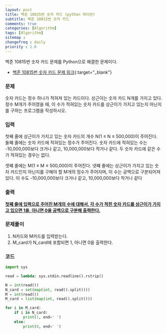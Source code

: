 ```yaml
---
layout: post
title: 백준 10815번 숫자 카드 (python 파이썬)
subtitle: 백준 10815번 숫자 카드
comments: true
categories: [Algorithm]
tags: [Algorithm]
sitemap :
changefreq : daily
priority : 1.0
---
```

백준 10815번 숫자 카드 문제를 Python으로 해결한 문제이다.  

* [백준 10815번 숫자 카드 문제 링크](https://www.acmicpc.net/problem/1026){:target="_blank"}


### 문제 
숫자 카드는 정수 하나가 적혀져 있는 카드이다. 상근이는 숫자 카드 N개를 가지고 있다. 정수 M개가 주어졌을 때, 이 수가 적혀있는 숫자 카드를 상근이가 가지고 있는지 아닌지를 구하는 프로그램을 작성하시오.


### 입력
첫째 줄에 상근이가 가지고 있는 숫자 카드의 개수 N(1 ≤ N ≤ 500,000)이 주어진다. 둘째 줄에는 숫자 카드에 적혀있는 정수가 주어진다. 숫자 카드에 적혀있는 수는 -10,000,000보다 크거나 같고, 10,000,000보다 작거나 같다. 두 숫자 카드에 같은 수가 적혀있는 경우는 없다.

셋째 줄에는 M(1 ≤ M ≤ 500,000)이 주어진다. 넷째 줄에는 상근이가 가지고 있는 숫자 카드인지 아닌지를 구해야 할 M개의 정수가 주어지며, 이 수는 공백으로 구분되어져 있다. 이 수도 -10,000,000보다 크거나 같고, 10,000,000보다 작거나 같다


### 출력
**<u>첫째 줄에 입력으로 주어진 M개의 수에 대해서, 각 수가 적힌 숫자 카드를 상근이가 가지고 있으면 1을, 아니면 0을 공백으로 구분해 출력한다.</u>**


### 문제풀이
1. N카드와 M카드를 입력받는다.
2. M_card가 N_card에 포함되면 1, 아니면 0을 출력한다.


### 코드
```python
import sys

read = lambda: sys.stdin.readline().rstrip()

N = int(read())
N_card = set(map(int, read().split()))
M = int(read())
M_card = list(map(int, read().split()))

for i in M_card:
    if i in N_card:
        print(1, end=' ')
    else:
        print(0, end=' ')
```
